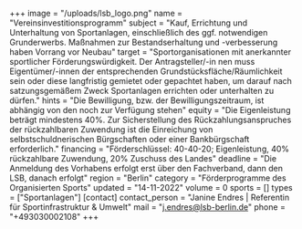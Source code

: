 +++
image = "/uploads/lsb_logo.png"
name = "Vereinsinvestitionsprogramm"
subject = "Kauf, Errichtung und Unterhaltung von Sportanlagen, einschließlich des ggf. notwendigen Grunderwerbs. Maßnahmen zur Bestandserhaltung und -verbesserung haben Vorrang vor Neubau"
target = "Sportorganisationen mit anerkannter sportlicher Förderungswürdigkeit. Der Antragsteller/-in nen muss Eigentümer/-innen der entsprechenden Grundstücksfläche/Räumlichkeit sein oder diese langfristig gemietet oder gepachtet haben, um darauf nach satzungsgemäßem Zweck Sportanlagen errichten oder unterhalten zu dürfen."
hints = "Die Bewilligung, bzw. der Bewilligungszeitraum, ist abhängig von den noch zur Verfügung stehen"
equity = "Die Eigenleistung beträgt mindestens 40%. Zur Sicherstellung des Rückzahlungsanspruches der rückzahlbaren Zuwendung ist die Einreichung von selbstschuldnerischen Bürgschaften oder einer Bankbürgschaft erforderlich."
financing = "Förderschlüssel: 40-40-20; Eigenleistung, 40% rückzahlbare Zuwendung, 20% Zuschuss des Landes"
deadline = "Die Anmeldung des Vorhabens erfolgt erst über den Fachverband, dann den LSB, danach erfolgt"
region = "Berlin"
category = "Förderprogramme des Organisierten Sports"
updated = "14-11-2022"
volume = 0
sports = []
types = ["Sportanlagen"]
[contact]
contact_person = "Janine Endres | Referentin für Sportinfrastruktur & Umwelt"
mail = "j.endres@lsb-berlin.de"
phone = "+493030002108"
+++